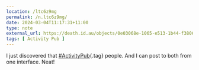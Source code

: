 ```yaml
---
location: /ltc6z9mg
permalink: /n.ltc6z9mg/
date: 2024-03-04T11:17:31+11:00
type: note
external_url: https://death.id.au/objects/0e03068e-1065-e513-1b44-f38065629419
tags: [ Activity Pub ]
---
```


I just discovered that [#ActivityPub](/tag/activity-pub){.tag} people. And I can post to both from one interface.
Neat!
